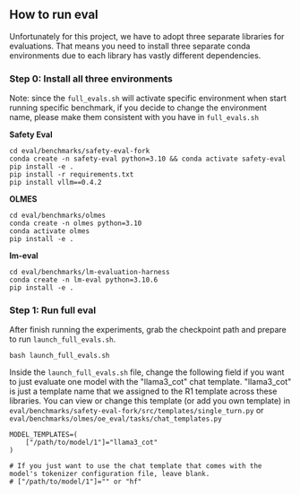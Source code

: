 ## How to run eval

Unfortunately for this project, we have to adopt three separate libraries for evaluations. That means you need to install three separate conda environments due to each library has vastly different dependencies.

### Step 0: Install all three environments

Note: since the `full_evals.sh` will activate specific environment when start running specific benchmark, if you decide to change the environment name, please make them consistent with you have in  `full_evals.sh`

**Safety Eval**
```
cd eval/benchmarks/safety-eval-fork
conda create -n safety-eval python=3.10 && conda activate safety-eval
pip install -e .
pip install -r requirements.txt
pip install vllm==0.4.2
```

**OLMES**
```
cd eval/benchmarks/olmes
conda create -n olmes python=3.10
conda activate olmes
pip install -e .
```

**lm-eval**
```
cd eval/benchmarks/lm-evaluation-harness
conda create -n lm-eval python=3.10.6
pip install -e .
```

### Step 1: Run full eval
After finish running the experiments, grab the checkpoint path and prepare to run `launch_full_evals.sh`.
```
bash launch_full_evals.sh
```
Inside the `launch_full_evals.sh` file, change the following field if you want to just evaluate one model with the "llama3_cot" chat template. "llama3_cot" is just a template name that we assigned to the R1 template across these libraries. You can view or change this template (or add you own template) in `eval/benchmarks/safety-eval-fork/src/templates/single_turn.py` or `eval/benchmarks/olmes/oe_eval/tasks/chat_templates.py`

```
MODEL_TEMPLATES=(
    ["/path/to/model/1"]="llama3_cot"
)

# If you just want to use the chat template that comes with the model's tokenizer configuration file, leave blank.
# ["/path/to/model/1"]="" or "hf"
```



